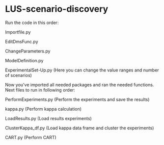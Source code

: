 # LUS-scenario-discovery

Run the code in this order:

Importfile.py

EditDmsFunc.py

ChangeParameters.py

ModelDefinition.py

ExperimentalSet-Up.py (Here you can change the value ranges and number of scenarios)

Now you've imported all needed packages and ran the needed functions. 
Next files to run in following order:

PerformExperiments.py (Perform the experiments and save the results)

kappa.py (Perform kappa calculation)

LoadResults.py (Load results experiments)

ClusterKappa_df.py (Load kappa data frame and cluster the experiments) 

CART.py (Perform CART) 




